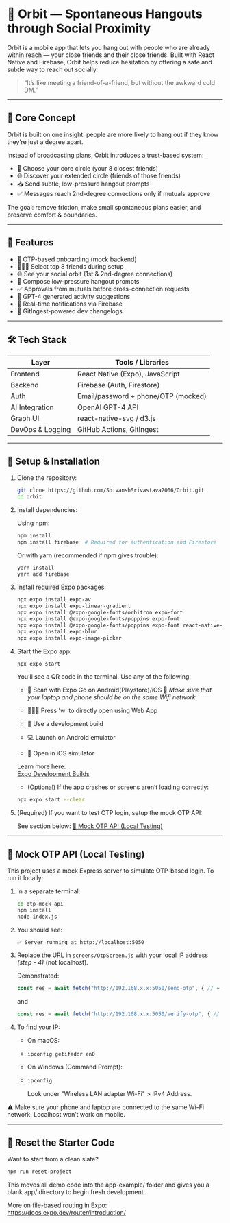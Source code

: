 # 🌌 Orbit — Spontaneous Hangouts through Social Proximity

Orbit is a mobile app that lets you hang out with people who are already within reach — your close friends and their close friends. Built with React Native and Firebase, Orbit helps reduce hesitation by offering a safe and subtle way to reach out socially.

> “It’s like meeting a friend-of-a-friend, but without the awkward cold DM.”

---

## 🧠 Core Concept

Orbit is built on one insight: people are more likely to hang out if they know they’re just a degree apart.

Instead of broadcasting plans, Orbit introduces a trust-based system:

- 👥 Choose your core circle (your 8 closest friends)
- 🌐 Discover your extended circle (friends of those friends)
- 📤 Send subtle, low-pressure hangout prompts
- ✅ Messages reach 2nd-degree connections only if mutuals approve

The goal: remove friction, make small spontaneous plans easier, and preserve comfort & boundaries.

---

## 📱 Features

- 🔐 OTP-based onboarding (mock backend)
- 🧑‍🤝‍🧑 Select top 8 friends during setup
- 🌐 See your social orbit (1st & 2nd-degree connections)
- 💬 Compose low-pressure hangout prompts
- ✅ Approvals from mutuals before cross-connection requests
- 🤖 GPT-4 generated activity suggestions
- 🔔 Real-time notifications via Firebase
- 📝 GitIngest-powered dev changelogs

---

## 🛠️ Tech Stack

| Layer             | Tools / Libraries                          |
|------------------|---------------------------------------------|
| Frontend         | React Native (Expo), JavaScript             |
| Backend          | Firebase (Auth, Firestore)                  |
| Auth             | Email/password + phone/OTP (mocked)         |
| AI Integration   | OpenAI GPT-4 API                            |
| Graph UI         | react-native-svg / d3.js                    |
| DevOps & Logging | GitHub Actions, GitIngest                   |

---

## 🧪 Setup & Installation

1. Clone the repository:

   ```bash
   git clone https://github.com/ShivanshSrivastava2006/Orbit.git
   cd orbit
   ```

2. Install dependencies:

   Using npm:

   ```bash
   npm install
   npm install firebase  # Required for authentication and Firestore
   ```

   Or with yarn (recommended if npm gives trouble):

   ```bash
   yarn install
   yarn add firebase
   ```
3. Install required Expo packages:

   ```bash
   npx expo install expo-av
   npx expo install expo-linear-gradient
   npx expo install @expo-google-fonts/orbitron expo-font
   npx expo install @expo-google-fonts/poppins expo-font
   npx expo install @expo-google-fonts/poppins expo-font react-native-animatable
   npx expo install expo-blur
   npx expo install expo-image-picker

   ```

5. Start the Expo app:

   ```bash
   npx expo start
   ```

   You’ll see a QR code in the terminal. Use any of the following:

   - 📱 Scan with Expo Go on Android(Playstore)/iOS
     🚨 _Make sure that your laptop and phone should be on the same Wifi network_ 
     
   - 👨🏻‍💻 Press 'w' to directly open using Web App
   - 🧪 Use a development build
   - 💻 Launch on Android emulator
   - 🍏 Open in iOS simulator

   Learn more here:  
   [Expo Development Builds](https://docs.expo.dev/develop/development-builds/introduction/)

   - (Optional) If the app crashes or screens aren’t loading correctly:
   
   ```bash
   npx expo start --clear
   ```
   
6. (Required) If you want to test OTP login, setup the mock OTP API:

   See section below: [🔌 Mock OTP API (Local Testing)](#-mock-otp-api-local-testing)

---

## 🔌 Mock OTP API (Local Testing)

This project uses a mock Express server to simulate OTP-based login. To run it locally:

1. In a separate terminal:

   ```bash
   cd otp-mock-api
   npm install
   node index.js
   ```

2. You should see:

   ```
   ✅ Server running at http://localhost:5050
   ```

3. Replace the URL in `screens/OtpScreen.js` with your local IP address _(step - 4)_ (not localhost).

   Demonstrated:

   ```js
   const res = await fetch("http://192.168.x.x:5050/send-otp", { // ⬅️ edit YOUR IP ADDRESS HERE
   ```
   and
   ```js
   const res = await fetch("http://192.168.x.x:5050/verify-otp", { // ⬅️ edit YOUR IP ADDRESS HERE
   ```

4. To find your IP: 

   - On macOS:
   - 
     ```bash
     ipconfig getifaddr en0
     ```
     
   - On Windows (Command Prompt):
   - 
     ```cmd
     ipconfig
     ```
     
     Look under "Wireless LAN adapter Wi-Fi" > IPv4 Address.

⚠️ Make sure your phone and laptop are connected to the same Wi-Fi network. Localhost won’t work on mobile.

---

## 🧼 Reset the Starter Code

Want to start from a clean slate?

```bash
npm run reset-project
```

This moves all demo code into the app-example/ folder and gives you a blank app/ directory to begin fresh development.

More on file-based routing in Expo:  
https://docs.expo.dev/router/introduction/
